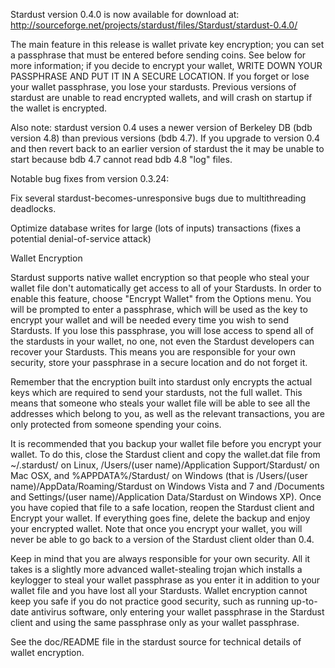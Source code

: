 Stardust version 0.4.0 is now available for download at:
http://sourceforge.net/projects/stardust/files/Stardust/stardust-0.4.0/

The main feature in this release is wallet private key encryption;
you can set a passphrase that must be entered before sending coins.
See below for more information; if you decide to encrypt your wallet,
WRITE DOWN YOUR PASSPHRASE AND PUT IT IN A SECURE LOCATION. If you
forget or lose your wallet passphrase, you lose your stardusts.
Previous versions of stardust are unable to read encrypted wallets,
and will crash on startup if the wallet is encrypted.

Also note: stardust version 0.4 uses a newer version of Berkeley DB
(bdb version 4.8) than previous versions (bdb 4.7). If you upgrade
to version 0.4 and then revert back to an earlier version of stardust
the it may be unable to start because bdb 4.7 cannot read bdb 4.8
"log" files.


Notable bug fixes from version 0.3.24:

Fix several stardust-becomes-unresponsive bugs due to multithreading
deadlocks.

Optimize database writes for large (lots of inputs) transactions
(fixes a potential denial-of-service attack)


Wallet Encryption

Stardust supports native wallet encryption so that people who steal your
wallet file don't automatically get access to all of your Stardusts.
In order to enable this feature, choose "Encrypt Wallet" from the
Options menu.  You will be prompted to enter a passphrase, which
will be used as the key to encrypt your wallet and will be needed
every time you wish to send Stardusts.  If you lose this passphrase,
you will lose access to spend all of the stardusts in your wallet,
no one, not even the Stardust developers can recover your Stardusts.
This means you are responsible for your own security, store your
passphrase in a secure location and do not forget it.

Remember that the encryption built into stardust only encrypts the
actual keys which are required to send your stardusts, not the full
wallet.  This means that someone who steals your wallet file will
be able to see all the addresses which belong to you, as well as the
relevant transactions, you are only protected from someone spending
your coins.

It is recommended that you backup your wallet file before you
encrypt your wallet.  To do this, close the Stardust client and
copy the wallet.dat file from ~/.stardust/ on Linux, /Users/(user
name)/Application Support/Stardust/ on Mac OSX, and %APPDATA%/Stardust/
on Windows (that is /Users/(user name)/AppData/Roaming/Stardust on
Windows Vista and 7 and /Documents and Settings/(user name)/Application
Data/Stardust on Windows XP).  Once you have copied that file to a
safe location, reopen the Stardust client and Encrypt your wallet.
If everything goes fine, delete the backup and enjoy your encrypted
wallet.  Note that once you encrypt your wallet, you will never be
able to go back to a version of the Stardust client older than 0.4.

Keep in mind that you are always responsible for your own security.
All it takes is a slightly more advanced wallet-stealing trojan which
installs a keylogger to steal your wallet passphrase as you enter it
in addition to your wallet file and you have lost all your Stardusts.
Wallet encryption cannot keep you safe if you do not practice
good security, such as running up-to-date antivirus software, only
entering your wallet passphrase in the Stardust client and using the
same passphrase only as your wallet passphrase.

See the doc/README file in the stardust source for technical details
of wallet encryption.
